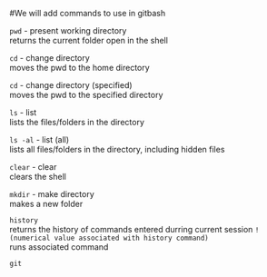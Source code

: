 #We will add commands to use in gitbash

`pwd` - present working directory <br>
returns the current folder open in the shell

`cd` - change directory <br>
moves the pwd to the home directory

`cd` - change directory (specified) <br>
moves the pwd to the specified directory

`ls` - list <br>
lists the files/folders in the directory

`ls -al` - list (all) <br>
lists all files/folders in the directory, including hidden files

`clear` - clear <br>
clears the shell

`mkdir` - make directory <br>
makes a new folder

`history` <br>
returns the history of commands entered durring current session
`!(numerical value associated with history command)` <br>
runs associated command

`git` <br>

